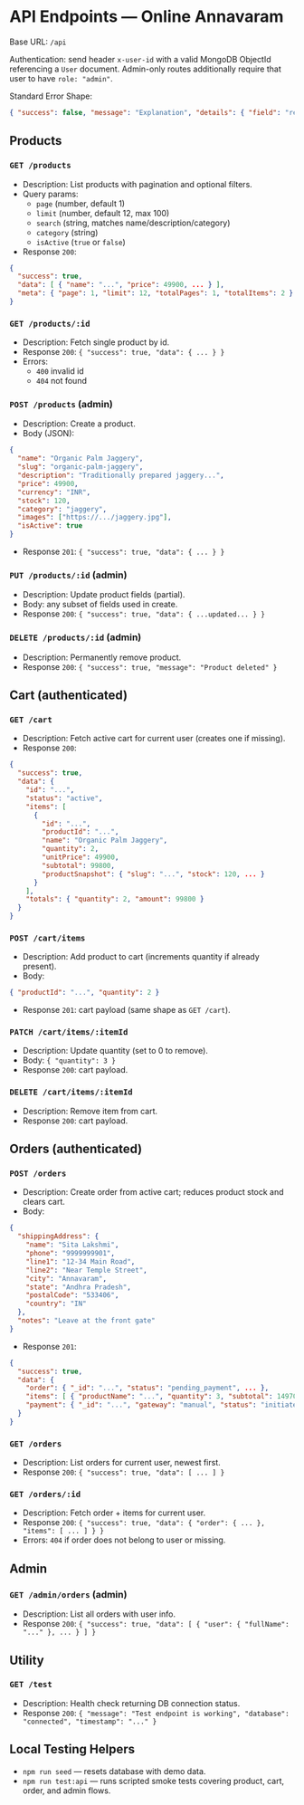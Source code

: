 # API Endpoints — Online Annavaram

Base URL: `/api`

Authentication: send header `x-user-id` with a valid MongoDB ObjectId referencing a `User` document. Admin-only routes additionally require that user to have `role: "admin"`.

Standard Error Shape:
```json
{ "success": false, "message": "Explanation", "details": { "field": "reason" } }
```

## Products

### `GET /products`
- Description: List products with pagination and optional filters.
- Query params:
  - `page` (number, default 1)
  - `limit` (number, default 12, max 100)
  - `search` (string, matches name/description/category)
  - `category` (string)
  - `isActive` (`true` or `false`)
- Response `200`:
```json
{
  "success": true,
  "data": [ { "name": "...", "price": 49900, ... } ],
  "meta": { "page": 1, "limit": 12, "totalPages": 1, "totalItems": 2 }
}
```

### `GET /products/:id`
- Description: Fetch single product by id.
- Response `200`: `{ "success": true, "data": { ... } }`
- Errors:
  - `400` invalid id
  - `404` not found

### `POST /products` (admin)
- Description: Create a product.
- Body (JSON):
```json
{
  "name": "Organic Palm Jaggery",
  "slug": "organic-palm-jaggery",
  "description": "Traditionally prepared jaggery...",
  "price": 49900,
  "currency": "INR",
  "stock": 120,
  "category": "jaggery",
  "images": ["https://.../jaggery.jpg"],
  "isActive": true
}
```
- Response `201`: `{ "success": true, "data": { ... } }`

### `PUT /products/:id` (admin)
- Description: Update product fields (partial).
- Body: any subset of fields used in create.
- Response `200`: `{ "success": true, "data": { ...updated... } }`

### `DELETE /products/:id` (admin)
- Description: Permanently remove product.
- Response `200`: `{ "success": true, "message": "Product deleted" }`

## Cart (authenticated)

### `GET /cart`
- Description: Fetch active cart for current user (creates one if missing).
- Response `200`:
```json
{
  "success": true,
  "data": {
    "id": "...",
    "status": "active",
    "items": [
      {
        "id": "...",
        "productId": "...",
        "name": "Organic Palm Jaggery",
        "quantity": 2,
        "unitPrice": 49900,
        "subtotal": 99800,
        "productSnapshot": { "slug": "...", "stock": 120, ... }
      }
    ],
    "totals": { "quantity": 2, "amount": 99800 }
  }
}
```

### `POST /cart/items`
- Description: Add product to cart (increments quantity if already present).
- Body:
```json
{ "productId": "...", "quantity": 2 }
```
- Response `201`: cart payload (same shape as `GET /cart`).

### `PATCH /cart/items/:itemId`
- Description: Update quantity (set to 0 to remove).
- Body: `{ "quantity": 3 }`
- Response `200`: cart payload.

### `DELETE /cart/items/:itemId`
- Description: Remove item from cart.
- Response `200`: cart payload.

## Orders (authenticated)

### `POST /orders`
- Description: Create order from active cart; reduces product stock and clears cart.
- Body:
```json
{
  "shippingAddress": {
    "name": "Sita Lakshmi",
    "phone": "9999999901",
    "line1": "12-34 Main Road",
    "line2": "Near Temple Street",
    "city": "Annavaram",
    "state": "Andhra Pradesh",
    "postalCode": "533406",
    "country": "IN"
  },
  "notes": "Leave at the front gate"
}
```
- Response `201`:
```json
{
  "success": true,
  "data": {
    "order": { "_id": "...", "status": "pending_payment", ... },
    "items": [ { "productName": "...", "quantity": 3, "subtotal": 149700 }, ... ],
    "payment": { "_id": "...", "gateway": "manual", "status": "initiated" }
  }
}
```

### `GET /orders`
- Description: List orders for current user, newest first.
- Response `200`: `{ "success": true, "data": [ ... ] }`

### `GET /orders/:id`
- Description: Fetch order + items for current user.
- Response `200`: `{ "success": true, "data": { "order": { ... }, "items": [ ... ] } }`
- Errors: `404` if order does not belong to user or missing.

## Admin

### `GET /admin/orders` (admin)
- Description: List all orders with user info.
- Response `200`: `{ "success": true, "data": [ { "user": { "fullName": "..." }, ... } ] }`

## Utility

### `GET /test`
- Description: Health check returning DB connection status.
- Response `200`: `{ "message": "Test endpoint is working", "database": "connected", "timestamp": "..." }`

## Local Testing Helpers
- `npm run seed` — resets database with demo data.
- `npm run test:api` — runs scripted smoke tests covering product, cart, order, and admin flows.
